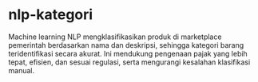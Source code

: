 # nlp-kategori
Machine learning NLP mengklasifikasikan produk di marketplace pemerintah berdasarkan nama dan deskripsi, sehingga kategori barang teridentifikasi secara akurat. Ini mendukung pengenaan pajak yang lebih tepat, efisien, dan sesuai regulasi, serta mengurangi kesalahan klasifikasi manual.
